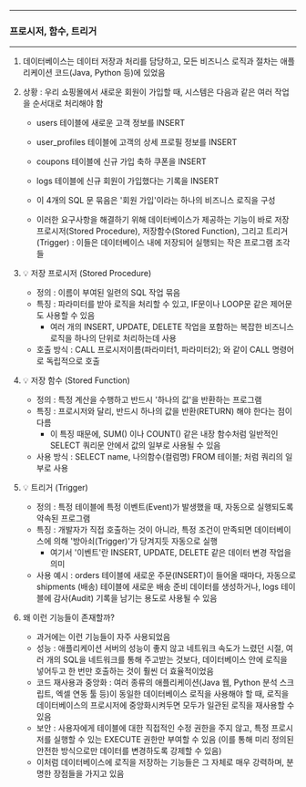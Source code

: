 -----
### 프로시저, 함수, 트리거
-----
1. 데이터베이스는 데이터 저장과 처리를 담당하고, 모든 비즈니스 로직과 절차는 애플리케이션 코드(Java, Python 등)에 있었음
2. 상황 : 우리 쇼핑몰에서 새로운 회원이 가입할 때, 시스템은 다음과 같은 여러 작업을 순서대로 처리해야 함
   - users 테이블에 새로운 고객 정보를 INSERT 
   - user_profiles 테이블에 고객의 상세 프로필 정보를 INSERT 
   - coupons 테이블에 신규 가입 축하 쿠폰을 INSERT 
   - logs 테이블에 신규 회원이 가입했다는 기록을 INSERT

   - 이 4개의 SQL 문 묶음은 '회원 가입'이라는 하나의 비즈니스 로직을 구성
   - 이러한 요구사항을 해결하기 위해 데이터베이스가 제공하는 기능이 바로 저장 프로시저(Stored Procedure), 저장함수(Stored Function), 그리고 트리거(Trigger) : 이들은 데이터베이스 내에 저장되어 실행되는 작은 프로그램 조각들

2. 💡 저장 프로시저 (Stored Procedure)
   - 정의 : 이름이 부여된 일련의 SQL 작업 묶음
   - 특징 : 파라미터를 받아 로직을 처리할 수 있고, IF문이나 LOOP문 같은 제어문도 사용할 수 있음
     + 여러 개의 INSERT, UPDATE, DELETE 작업을 포함하는 복잡한 비즈니스 로직을 하나의 단위로 처리하는데 사용
   -  호출 방식 : CALL 프로시저이름(파라미터1, 파라미터2); 와 같이 CALL 명령어로 독립적으로 호출

3. 💡 저장 함수 (Stored Function)
   - 정의 : 특정 계산을 수행하고 반드시 '하나의 값'을 반환하는 프로그램
   - 특징 : 프로시저와 달리, 반드시 하나의 값을 반환(RETURN) 해야 한다는 점이 다름
     + 이 특징 때문에, SUM() 이나 COUNT() 같은 내장 함수처럼 일반적인 SELECT 쿼리문 안에서 값의 일부로 사용될 수 있음
   - 사용 방식 : SELECT name, 나의함수(컬럼명) FROM 테이블; 처럼 쿼리의 일부로 사용

4. 💡 트리거 (Trigger)
   - 정의 : 특정 테이블에 특정 이벤트(Event)가 발생했을 때, 자동으로 실행되도록 약속된 프로그램
   - 특징 : 개발자가 직접 호출하는 것이 아니라, 특정 조건이 만족되면 데이터베이스에 의해 '방아쇠(Trigger)'가 당겨지듯 자동으로 실행
     + 여기서 '이벤트'란 INSERT, UPDATE, DELETE 같은 데이터 변경 작업을 의미
   - 사용 예시 : orders 테이블에 새로운 주문(INSERT)이 들어올 때마다, 자동으로 shipments (배송) 테이블에 새로운 배송 준비 데이터를 생성하거나, logs 테이블에 감사(Audit) 기록을 남기는 용도로 사용될 수 있음

5. 왜 이런 기능들이 존재할까?
   - 과거에는 이런 기능들이 자주 사용되었음
   - 성능 : 애플리케이션 서버의 성능이 좋지 않고 네트워크 속도가 느렸던 시절, 여러 개의 SQL을 네트워크를 통해 주고받는 것보다, 데이터베이스 안에 로직을 넣어두고 한 번만 호출하는 것이 훨씬 더 효율적이었음
   - 코드 재사용과 중앙화 : 여러 종류의 애플리케이션(Java 웹, Python 분석 스크립트, 엑셀 연동 툴 등)이 동일한 데이터베이스 로직을 사용해야 할 때, 로직을 데이터베이스의 프로시저에 중앙화시켜두면 모두가 일관된 로직을 재사용할 수 있음
   - 보안 : 사용자에게 테이블에 대한 직접적인 수정 권한을 주지 않고, 특정 프로시저를 실행할 수 있는 EXECUTE 권한만 부여할 수 있음 (이를 통해 미리 정의된 안전한 방식으로만 데이터를 변경하도록 강제할 수 있음)
   - 이처럼 데이터베이스에 로직을 저장하는 기능들은 그 자체로 매우 강력하며, 분명한 장점들을 가지고 있음
